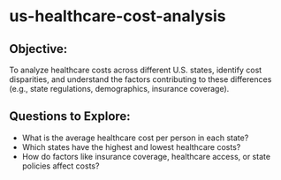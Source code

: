 # us-healthcare-cost-analysis
## Objective: 
To analyze healthcare costs across different U.S. states, identify cost disparities, and understand the factors contributing to these differences (e.g., state regulations, demographics, insurance coverage).

## Questions to Explore:
- What is the average healthcare cost per person in each state?
- Which states have the highest and lowest healthcare costs?
- How do factors like insurance coverage, healthcare access, or state policies affect costs?